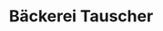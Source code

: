 ---
title: "Bäckerei  Tauscher"
url: /thalheim-erzgebirge/baeckerei-tauscher-untere-bahnhofstrasse/
shop: Bäckerei
---